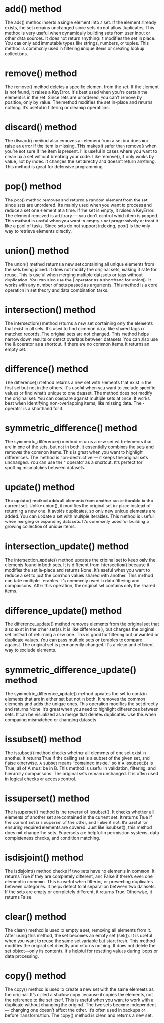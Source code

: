 # add() method
The add() method inserts a single element into a set. If the element already exists, the set remains unchanged since sets do not allow duplicates. This method is very useful when dynamically building sets from user input or other data sources. It does not return anything; it modifies the set in place. You can only add immutable types like strings, numbers, or tuples. This method is commonly used in filtering unique items or creating lookup collections.

# remove() method
The remove() method deletes a specific element from the set. If the element is not found, it raises a KeyError. It's best used when you're certain the element is in the set. Since sets are unordered, you can’t remove by position, only by value. The method modifies the set in-place and returns nothing. It’s useful in filtering or cleanup operations.

# discard() method
The discard() method also removes an element from a set but does not raise an error if the item is missing. This makes it safer than remove() when you’re not sure if the item is present. It is useful in cases where you want to clean up a set without breaking your code. Like remove(), it only works by value, not by index. It changes the set directly and doesn’t return anything. This method is great for defensive programming.

# pop() method
The pop() method removes and returns a random element from the set since sets are unordered. It’s mainly used when you want to process and reduce a set one element at a time. If the set is empty, it raises a KeyError. The element removed is arbitrary — you don’t control which item is popped. This method is useful when you want to empty a set progressively or treat it like a pool of tasks. Since sets do not support indexing, pop() is the only way to retrieve elements directly.

# union() method
The union() method returns a new set containing all unique elements from the sets being joined. It does not modify the original sets, making it safe for reuse. This is useful when merging multiple datasets or tags without duplication. You can also use the | operator as a shorthand for union(). It works with any number of sets passed as arguments. This method is a core operation in set theory and data combination tasks.

# intersection() method
The intersection() method returns a new set containing only the elements that exist in all sets. It’s used to find common data, like shared tags or matched records. The original sets are not changed. This method helps narrow down results or detect overlaps between datasets. You can also use the & operator as a shortcut. If there are no common items, it returns an empty set.

# difference() method
The difference() method returns a new set with elements that exist in the first set but not in the others. It's useful when you want to exclude specific values or find what’s unique to one dataset. The method does not modify the original set. You can compare against multiple sets at once. It works best when identifying non-overlapping items, like missing data. The - operator is a shorthand for it.

# symmetric_difference() method
The symmetric_difference() method returns a new set with elements that are in one of the sets, but not in both. It essentially combines the sets and removes the common items. This is great when you want to highlight differences. The method is non-destructive — it keeps the original sets unchanged. You can use the ^ operator as a shortcut. It’s perfect for spotting mismatches between datasets.

# update() method
The update() method adds all elements from another set or iterable to the current set. Unlike union(), it modifies the original set in-place instead of returning a new one. It avoids duplicates, so only new unique elements are added. You can update a set with multiple iterables. This method is useful when merging or expanding datasets. It’s commonly used for building a growing collection of unique items.

# intersection_update() method
The intersection_update() method updates the original set to keep only the elements found in both sets. It is different from intersection() because it modifies the set in-place and returns None. It’s useful when you want to reduce a set to just the common values shared with another. This method can take multiple iterables. It’s commonly used in data filtering and comparisons. After this operation, the original set contains only the shared items.

# difference_update() method
The difference_update() method removes elements from the original set that also exist in the other set(s). It is like difference(), but changes the original set instead of returning a new one. This is good for filtering out unwanted or duplicate values. You can pass multiple sets or iterables to compare against. The original set is permanently changed. It's a clean and efficient way to exclude elements.

# symmetric_difference_update() method
The symmetric_difference_update() method updates the set to contain elements that are in either set but not in both. It removes the common elements and adds the unique ones. This operation modifies the set directly and returns None. It’s great when you need to highlight differences between sets. It can be visualized as a merge that deletes duplicates. Use this when comparing mismatched or changing datasets.

# issubset() method
The issubset() method checks whether all elements of one set exist in another. It returns True if the calling set is a subset of the given set, and False otherwise. A subset means “contained inside,” so if A.issubset(B) is True, all of A must be in B. This method is useful in validation, filtering, and hierarchy comparisons. The original sets remain unchanged. It is often used in logical checks or access control.

# issuperset() method
The issuperset() method is the reverse of issubset(). It checks whether all elements of another set are contained in the current set. It returns True if the current set is a superset of the other, and False if not. It’s useful for ensuring required elements are covered. Just like issubset(), this method does not change the sets. Supersets are helpful in permission systems, data completeness checks, and condition matching.

# isdisjoint() method
The isdisjoint() method checks if two sets have no elements in common. It returns True if they are completely different, and False if there’s even one element in common. This is useful when filtering or preventing duplicates between categories. It helps detect total separation between two datasets. If the sets are empty or completely different, it returns True. Otherwise, it returns False.

# clear() method
The clear() method is used to empty a set, removing all elements from it. After using this method, the set becomes an empty set (set()). It is useful when you want to reuse the same set variable but start fresh. This method modifies the original set directly and returns nothing. It does not delete the set object—only its contents. It's helpful for resetting values during loops or data processing.

# copy() method
The copy() method is used to create a new set with the same elements as the original. It’s called a shallow copy because it copies the elements, not the reference to the set itself. This is useful when you want to work with a duplicate without changing the original. The two sets become independent — changing one doesn’t affect the other. It’s often used in backups or before transformation. The copy() method is clean and returns a new set.